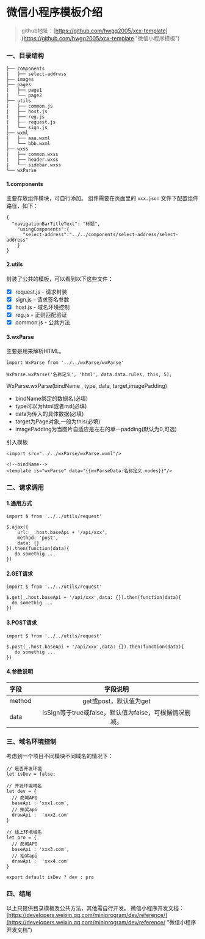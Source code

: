 

# 微信小程序模板介绍

> github地址：[https://github.com/hwgq2005/xcx-template](https://github.com/hwgq2005/xcx-template "微信小程序模板")

### 一、目录结构
```
├── components
|   ├── select-address
├── images
├── pages
|   ├── page1
|   └── page2
├── utils
|   ├── common.js
|   ├── host.js
|   ├── reg.js
|   ├── request.js
|   └── sign.js
├── wxml
|   ├── aaa.wxml
|   └── bbb.wxml
├── wxss
|   ├── common.wxss
|   ├── header.wxss
|   └── sidebar.wxss
└── wxParse
```

#### 1.components
主要存放组件模块，可自行添加。
组件需要在页面里的 `xxx.json` 文件下配置组件路径，如下：
```
{
  "navigationBarTitleText": "标题",
    "usingComponents":{
      "select-address":"../../components/select-address/select-address"
    }
}
```
#### 2.utils
封装了公共的模板，可以看到以下这些文件：
- [x] request.js - 请求封装
- [x] sign.js - 请求签名参数
- [x] host.js - 域名环境控制
- [x] reg.js - 正则匹配验证
- [x] common.js - 公共方法

#### 3.wxParse
主要是用来解析HTML。
```
import WxParse from '../../wxParse/wxParse'

WxParse.wxParse('名称定义', 'html', data.data.rules, this, 5);
```
WxParse.wxParse(bindName , type, data, target,imagePadding)
- bindName绑定的数据名(必填)
- type可以为html或者md(必填)
- data为传入的具体数据(必填)
- target为Page对象,一般为this(必填)
- imagePadding为当图片自适应是左右的单一padding(默认为0,可选)

引入模板
```
<import src="../../wxParse/wxParse.wxml"/>

<!--bindName-->
<template is="wxParse" data="{{wxParseData:名称定义.nodes}}"/>
```
### 二、请求调用

#### 1.通用方式

```
import $ from '../../utils/request'

$.ajax({
    url: _.host.baseApi + '/api/xxx',
    method: 'post',
    data: {}
}).then(function(data){
   do somethig ...
})
```
#### 2.GET请求
```
import $ from '../../utils/request'

$.get(_.host.baseApi + '/api/xxx',data: {}).then(function(data){
  do somethig ...
})
```
#### 3.POST请求
```
import $ from '../../utils/request'

$.post(_.host.baseApi + '/api/xxx',data: {}).then(function(data){
   do somethig ...
})
```
#### 4.参数说明
| 字段   |  字段说明 |
|:------|:-------:|
| method  | get或post，默认值为get | 
| data  | isSign等于true或false，默认值为false，可根据情况删减。 |

### 三、域名环境控制

考虑到一个项目不同模块不同域名的情况下：
```
// 是否开发环境
let isDev = false;

// 开发环境域名
let dev = {
  // 商城API
  baseApi : 'xxx1.com',
  // 抽奖api
  drawApi :  'xxx2.com'
}

// 线上环境域名
let pro = {
  // 商城API
  baseApi : 'xxx3.com',
  // 抽奖api
  drawApi :  'xxx4.com'
}

export default isDev ? dev : pro
```

### 四、结尾

以上只提供目录模板及公共方法，其他需自行开发。
微信小程序开发文档：[https://developers.weixin.qq.com/miniprogram/dev/reference/](https://developers.weixin.qq.com/miniprogram/dev/reference/ "微信小程序开发文档")

